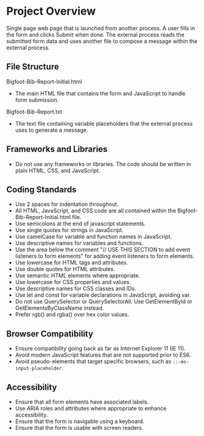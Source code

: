 # Project Overview

Single page web page that is launched from another process. A user fills in the form and clicks Submit when done. The external process reads the submitted form data and uses another file to compose a message within the external process.

## File Structure

Bigfoot-Bib-Report-Initial.html

- The main HTML file that contains the form and JavaScript to handle form submission.

Bigfoot-Bib-Report.txt

- The text file containing variable placeholders that the external process uses to generate a message.

## Frameworks and Libraries

- Do not use any frameworks or libraries. The code should be written in plain HTML, CSS, and JavaScript.

## Coding Standards

- Use 2 spaces for indentation throughout.
- All HTML, JavaScript, and CSS code are all contained within the Bigfoot-Bib-Report-Initial.html file.
- Use semicolons at the end of javascript statements.
- Use single quotes for strings in JavaScript.
- Use camelCase for variable and function names in JavaScript.
- Use descriptive names for variables and functions.
- Use the area below the comment "// USE THIS SECTION to add event listeners to form elements" for adding event listeners to form elements.
- Use lowercase for HTML tags and attributes.
- Use double quotes for HTML attributes.
- Use semantic HTML elements where appropriate.
- Use lowercase for CSS properties and values.
- Use descriptive names for CSS classes and IDs.
- Use let and const for variable declarations in JavaScript, avoiding var.
- Do not use QuerySelector or QuerySelectorAll. Use GetElementById or GetElementsByClassName instead.
- Prefer rgb() and rgba() over hex color values.

## Browser Compatibility

- Ensure compatibility going back as far as Internet Explorer 11 (IE 11).
- Avoid modern JavaScript features that are not supported prior to ES6.
- Avoid pseudo-elements that target specific browsers, such as `::-ms-input-placeholder`.

## Accessibility

- Ensure that all form elements have associated labels.
- Use ARIA roles and attributes where appropriate to enhance accessibility.
- Ensure that the form is navigable using a keyboard.
- Ensure that the form is usable with screen readers.
